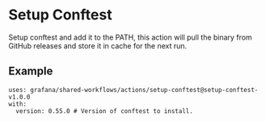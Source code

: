# Setup Conftest

Setup conftest and add it to the PATH, this action will pull the binary from GitHub releases and store it in cache for the next run.

## Example

<!-- x-release-please-start-version -->

```
uses: grafana/shared-workflows/actions/setup-conftest@setup-conftest-v1.0.0
with:
  version: 0.55.0 # Version of conftest to install.

```

<!-- x-release-please-end-version -->
